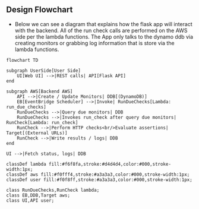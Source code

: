 ## Design Flowchart
- Below we can see a diagram that explains how the flask app will interact with the backend. All of the run check calls are performed on the AWS side per the lambda functions. The App only talks to the dynamo ddb via creating monitors or grabbing log information that is store via the lambda functions.
```mermaid
flowchart TD

subgraph UserSide[User Side]
    UI[Web UI] -->|REST calls| API[Flask API]
end

subgraph AWS[Backend AWS]
    API -->|Create / Update Monitors| DDB[(DynamoDB)]
    EB[EventBridge Scheduler] -->|Invoke| RunDueChecks[Lambda: run_due_checks]
    RunDueChecks -->|Query due monitors| DDB
    RunDueChecks -->|Invokes run_check after query due monitors| RunCheck[Lambda: run_check]
    RunCheck -->|Perform HTTP checks<br/>Evaluate assertions| Target[(External URLs)]
    RunCheck -->|Write results / logs| DDB
end

UI -->|Fetch status, logs| DDB

classDef lambda fill:#f6f8fa,stroke:#d4d4d4,color:#000,stroke-width:1px;
classDef aws fill:#f0fff4,stroke:#a3a3a3,color:#000,stroke-width:1px;
classDef user fill:#f0f8ff,stroke:#a3a3a3,color:#000,stroke-width:1px;

class RunDueChecks,RunCheck lambda;
class EB,DDB,Target aws;
class UI,API user;

```
